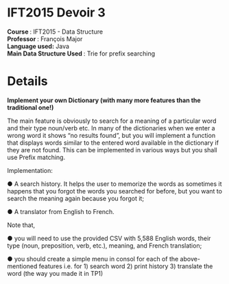 # IFT2015 Devoir 3
<div>
<b> Course </b>: IFT2015 - Data Structure <br>
<b> Professor </b>: François Major  <br>
<b> Language used:</b> Java <br>
<b> Main Data Structure Used </b>: Trie for prefix searching  
</div>

# Details
<b>Implement your own Dictionary (with many more features than the traditional one!)</b>

The main feature is obviously to search for a meaning of a particular word and their type noun/verb etc. In many of the dictionaries when we enter a wrong word it shows “no results found”, but you will implement a function that displays words similar to the entered word available in the dictionary if they are not found. This can be implemented in various ways but you shall use Prefix matching.

Implementation:

● A search history. It helps the user to memorize the words as sometimes it happens that you forgot the words you searched for before, but you want to search the meaning again because you forgot it;

● A translator from English to French.

Note that,

● you will need to use the provided CSV with 5,588 English words, their type (noun, preposition, verb, etc.), meaning, and French translation;

● you should create a simple menu in consol for each of the above-mentioned features i.e. for 1) search word 2) print history 3) translate the word (the way you made it in TP1)
